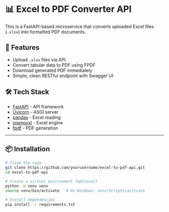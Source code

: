 # 📊 Excel to PDF Converter API

This is a FastAPI-based microservice that converts uploaded Excel files (`.xlsx`) into formatted PDF documents.

## 🚀 Features

- Upload `.xlsx` files via API
- Convert tabular data to PDF using FPDF
- Download generated PDF immediately
- Simple, clean RESTful endpoint with Swagger UI

## 🛠️ Tech Stack

- [FastAPI](https://fastapi.tiangolo.com/) - API framework
- [Uvicorn](https://www.uvicorn.org/) - ASGI server
- [pandas](https://pandas.pydata.org/) - Excel reading
- [openpyxl](https://openpyxl.readthedocs.io/) - Excel engine
- [fpdf](https://pyfpdf.github.io/fpdf2/) - PDF generation

---

## 📦 Installation

```bash
# Clone the repo
git clone https://github.com/yourusername/excel-to-pdf-api.git
cd excel-to-pdf-api

# Create a virtual environment (optional)
python -m venv venv
source venv/bin/activate   # On Windows: venv\Scripts\activate

# Install dependencies
pip install -r requirements.txt

